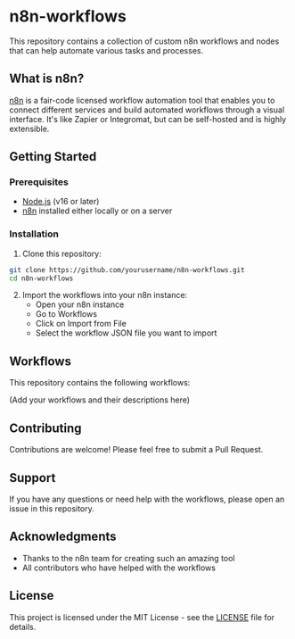 # n8n-workflows

This repository contains a collection of custom n8n workflows and nodes that can help automate various tasks and processes.

## What is n8n?

[n8n](https://n8n.io/) is a fair-code licensed workflow automation tool that enables you to connect different services and build automated workflows through a visual interface. It's like Zapier or Integromat, but can be self-hosted and is highly extensible.

## Getting Started

### Prerequisites

- [Node.js](https://nodejs.org/) (v16 or later)
- [n8n](https://docs.n8n.io/getting-started/installation/) installed either locally or on a server

### Installation

1. Clone this repository:
```bash
git clone https://github.com/yourusername/n8n-workflows.git
cd n8n-workflows
```

2. Import the workflows into your n8n instance:
   - Open your n8n instance
   - Go to Workflows
   - Click on Import from File
   - Select the workflow JSON file you want to import

## Workflows

This repository contains the following workflows:

(Add your workflows and their descriptions here)

## Contributing

Contributions are welcome! Please feel free to submit a Pull Request.

## Support

If you have any questions or need help with the workflows, please open an issue in this repository.

## Acknowledgments

- Thanks to the n8n team for creating such an amazing tool
- All contributors who have helped with the workflows 

## License

This project is licensed under the MIT License - see the [LICENSE](LICENSE) file for details.
